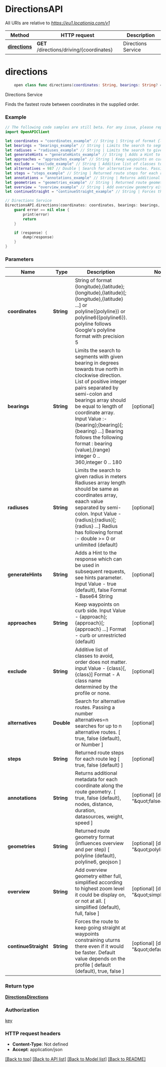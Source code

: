 # DirectionsAPI

All URIs are relative to *https://eu1.locationiq.com/v1*

Method | HTTP request | Description
------------- | ------------- | -------------
[**directions**](DirectionsAPI.md#directions) | **GET** /directions/driving/{coordinates} | Directions Service


# **directions**
```swift
    open class func directions(coordinates: String, bearings: String? = nil, radiuses: String? = nil, generateHints: String? = nil, approaches: String? = nil, exclude: String? = nil, alternatives: Double? = nil, steps: String? = nil, annotations: String? = nil, geometries: String? = nil, overview: String? = nil, continueStraight: String? = nil, completion: @escaping (_ data: DirectionsDirections?, _ error: Error?) -> Void)
```

Directions Service

Finds the fastest route between coordinates in the supplied order.

### Example 
```swift
// The following code samples are still beta. For any issue, please report via http://github.com/OpenAPITools/openapi-generator/issues/new
import OpenAPIClient

let coordinates = "coordinates_example" // String | String of format {longitude},{latitude};{longitude},{latitude}[;{longitude},{latitude} ...] or polyline({polyline}) or polyline6({polyline6}). polyline follows Google's polyline format with precision 5
let bearings = "bearings_example" // String | Limits the search to segments with given bearing in degrees towards true north in clockwise direction. List of positive integer pairs separated by semi-colon and bearings array should be equal to length of coordinate array. Input Value :- {bearing};{bearing}[;{bearing} ...] Bearing follows the following format : bearing {value},{range} integer 0 .. 360,integer 0 .. 180 (optional)
let radiuses = "radiuses_example" // String | Limits the search to given radius in meters Radiuses array length should be same as coordinates array, eaach value separated by semi-colon. Input Value - {radius};{radius}[;{radius} ...] Radius has following format :- double >= 0 or unlimited (default) (optional)
let generateHints = "generateHints_example" // String | Adds a Hint to the response which can be used in subsequent requests, see hints parameter. Input Value - true (default), false Format - Base64 String (optional)
let approaches = "approaches_example" // String | Keep waypoints on curb side. Input Value - {approach};{approach}[;{approach} ...] Format - curb or unrestricted (default) (optional)
let exclude = "exclude_example" // String | Additive list of classes to avoid, order does not matter. input Value - {class}[,{class}] Format - A class name determined by the profile or none. (optional)
let alternatives = 987 // Double | Search for alternative routes. Passing a number alternatives=n searches for up to n alternative routes. [ true, false (default), or Number ] (optional)
let steps = "steps_example" // String | Returned route steps for each route leg [ true, false (default) ] (optional)
let annotations = "annotations_example" // String | Returns additional metadata for each coordinate along the route geometry.  [ true, false (default), nodes, distance, duration, datasources, weight, speed ] (optional) (default to "\"false\"")
let geometries = "geometries_example" // String | Returned route geometry format (influences overview and per step) [ polyline (default), polyline6, geojson ] (optional) (default to "\"polyline\"")
let overview = "overview_example" // String | Add overview geometry either full, simplified according to highest zoom level it could be display on, or not at all. [ simplified (default), full, false ] (optional) (default to "\"simplified\"")
let continueStraight = "continueStraight_example" // String | Forces the route to keep going straight at waypoints constraining uturns there even if it would be faster. Default value depends on the profile [ default (default), true, false ] (optional) (default to "\"default\"")

// Directions Service
DirectionsAPI.directions(coordinates: coordinates, bearings: bearings, radiuses: radiuses, generateHints: generateHints, approaches: approaches, exclude: exclude, alternatives: alternatives, steps: steps, annotations: annotations, geometries: geometries, overview: overview, continueStraight: continueStraight) { (response, error) in
    guard error == nil else {
        print(error)
        return
    }

    if (response) {
        dump(response)
    }
}
```

### Parameters

Name | Type | Description  | Notes
------------- | ------------- | ------------- | -------------
 **coordinates** | **String** | String of format {longitude},{latitude};{longitude},{latitude}[;{longitude},{latitude} ...] or polyline({polyline}) or polyline6({polyline6}). polyline follows Google&#39;s polyline format with precision 5 | 
 **bearings** | **String** | Limits the search to segments with given bearing in degrees towards true north in clockwise direction. List of positive integer pairs separated by semi-colon and bearings array should be equal to length of coordinate array. Input Value :- {bearing};{bearing}[;{bearing} ...] Bearing follows the following format : bearing {value},{range} integer 0 .. 360,integer 0 .. 180 | [optional] 
 **radiuses** | **String** | Limits the search to given radius in meters Radiuses array length should be same as coordinates array, eaach value separated by semi-colon. Input Value - {radius};{radius}[;{radius} ...] Radius has following format :- double &gt;&#x3D; 0 or unlimited (default) | [optional] 
 **generateHints** | **String** | Adds a Hint to the response which can be used in subsequent requests, see hints parameter. Input Value - true (default), false Format - Base64 String | [optional] 
 **approaches** | **String** | Keep waypoints on curb side. Input Value - {approach};{approach}[;{approach} ...] Format - curb or unrestricted (default) | [optional] 
 **exclude** | **String** | Additive list of classes to avoid, order does not matter. input Value - {class}[,{class}] Format - A class name determined by the profile or none. | [optional] 
 **alternatives** | **Double** | Search for alternative routes. Passing a number alternatives&#x3D;n searches for up to n alternative routes. [ true, false (default), or Number ] | [optional] 
 **steps** | **String** | Returned route steps for each route leg [ true, false (default) ] | [optional] 
 **annotations** | **String** | Returns additional metadata for each coordinate along the route geometry.  [ true, false (default), nodes, distance, duration, datasources, weight, speed ] | [optional] [default to &quot;\&quot;false\&quot;&quot;]
 **geometries** | **String** | Returned route geometry format (influences overview and per step) [ polyline (default), polyline6, geojson ] | [optional] [default to &quot;\&quot;polyline\&quot;&quot;]
 **overview** | **String** | Add overview geometry either full, simplified according to highest zoom level it could be display on, or not at all. [ simplified (default), full, false ] | [optional] [default to &quot;\&quot;simplified\&quot;&quot;]
 **continueStraight** | **String** | Forces the route to keep going straight at waypoints constraining uturns there even if it would be faster. Default value depends on the profile [ default (default), true, false ] | [optional] [default to &quot;\&quot;default\&quot;&quot;]

### Return type

[**DirectionsDirections**](DirectionsDirections.md)

### Authorization

[key](../README.md#key)

### HTTP request headers

 - **Content-Type**: Not defined
 - **Accept**: application/json

[[Back to top]](#) [[Back to API list]](../README.md#documentation-for-api-endpoints) [[Back to Model list]](../README.md#documentation-for-models) [[Back to README]](../README.md)

